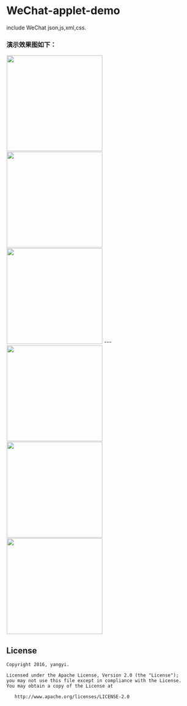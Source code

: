 # WeChat-applet-demo
include WeChat json,js,xml,css. 
### 演示效果图如下：
<img src='https://github.com/yangyiRunning/WeChat-applet-demo/blob/master/others/小程序组件.png?raw=true' width="250px" style='border: #f1f1f1 solid 1px'/>


<img src='https://github.com/yangyiRunning/WeChat-applet-demo/blob/master/others/小程序接口.png?raw=true' width="250px" style='border: #f1f1f1 solid 1px'/>


<img src='https://github.com/yangyiRunning/WeChat-applet-demo/blob/master/others/小程序文件.png?raw=true' width="250px" style='border: #f1f1f1 solid 1px'/>
---
<img src='https://github.com/yangyiRunning/WeChat-applet-demo/blob/master/others/小程序图片.png?raw=true' width="250px" style='border: #f1f1f1 solid 1px'/>


<img src='https://github.com/yangyiRunning/WeChat-applet-demo/blob/master/others/小程序背景音乐.png?raw=true' width="250px" style='border: #f1f1f1 solid 1px'/>


<img src='https://github.com/yangyiRunning/WeChat-applet-demo/blob/master/others/小程序动画.png?raw=true' width="250px" style='border: #f1f1f1 solid 1px'/>



## License

    Copyright 2016, yangyi.

    Licensed under the Apache License, Version 2.0 (the "License");
    you may not use this file except in compliance with the License.
    You may obtain a copy of the License at

       http://www.apache.org/licenses/LICENSE-2.0
